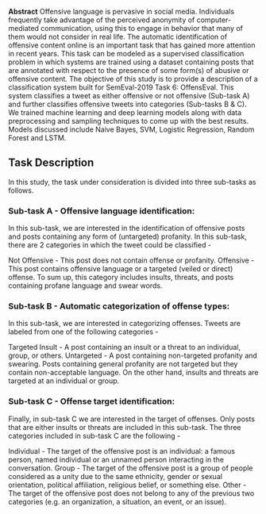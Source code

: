 **Abstract** 
Offensive language is pervasive in social media. Individuals frequently take advantage of the perceived anonymity of computer-mediated communication, using this to engage in behavior that many of them would not consider in real life. The automatic identification of offensive content online is an important task that has gained more attention in recent years. This task can be modeled as a supervised classification problem in which systems are trained using a dataset containing posts that are annotated with respect to the presence of some form(s) of abusive or offensive content. The objective of this study is to provide a description of a classification system built for SemEval-2019 Task 6: OffensEval. This system classifies a tweet as either offensive or not offensive (Sub-task A) and further classifies offensive tweets into categories (Sub-tasks B \& C). We trained machine learning and deep learning models along with data preprocessing and sampling techniques to come up with the best results. Models discussed include Naive Bayes, SVM, Logistic Regression, Random Forest and LSTM.


## Task Description

In this study, the task under consideration is divided into three sub-tasks as follows.

### Sub-task A - Offensive language identification:

In this sub-task, we are interested in the identification of offensive posts and posts containing any form of (untargeted) profanity. In this sub-task, there are 2 categories in which the tweet could be classified -

Not Offensive - This post does not contain offense or profanity.
Offensive - This post contains offensive language or a targeted (veiled or direct) offense. To sum up, this category includes insults, threats, and posts containing profane language and swear words.

### Sub-task B - Automatic categorization of offense types:

In this sub-task, we are interested in categorizing
offenses. Tweets are labeled from one of the
following categories -

Targeted Insult - A post containing an insult or a threat to an individual, group, or others.
Untargeted - A post containing non-targeted profanity and swearing. Posts containing general profanity are not targeted but they contain non-acceptable language. On the other hand, insults and threats are targeted at an individual or group.

### Sub-task C - Offense target identification:
Finally, in sub-task C we are interested in the target of offenses. Only posts that are either insults or threats are included in this sub-task. The three categories included in sub-task C are the following - 

Individual - The target of the offensive post is an individual: a famous person, named individual or an unnamed person interacting in the conversation.
Group - The target of the offensive post is a group of people considered as a unity due to the same ethnicity, gender or sexual orientation, political affiliation, religious belief, or something else.
Other - The target of the offensive post does not belong to any of the previous two categories (e.g. an organization, a situation, an event, or an issue).
